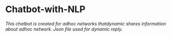 # Chatbot-with-NLP
<h6> This chatbot is created for adhoc networks thatdynamic shares information about adhoc network.
 Json file used for dynamic reply.<h6>
